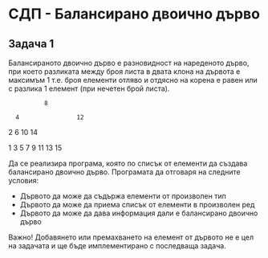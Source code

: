 # СДП - Балансирано двоично дърво

## Задача 1
Балансираното двоично дърво е разновидност на нареденото дърво, при което разликата между броя листа в двата клона на дървота е максимъм 1 т.е. броя елементи отляво и отдясно на корена е равен или с разлика 1 елемент (при нечетен брой листа).

              8
              
      4                12
      
  2       6       10        14
  
1   3   5   7   9   11   13   15

Да се реализира програма, която по списък от елементи да създава балансирано двоично дърво. Програмата 
да отговаря на следните условия:
- Дървото да може да съдържа елементи от произволен тип
- Дървото да може да приема списък от елементи в произволен ред
- Дървото да може да дава информация дали е балансирано двоично дърво

Важно! Добавянето или премахването на елемент от дървото не е цел на задачата и ще бъде имплементирано с
последваща задача.
